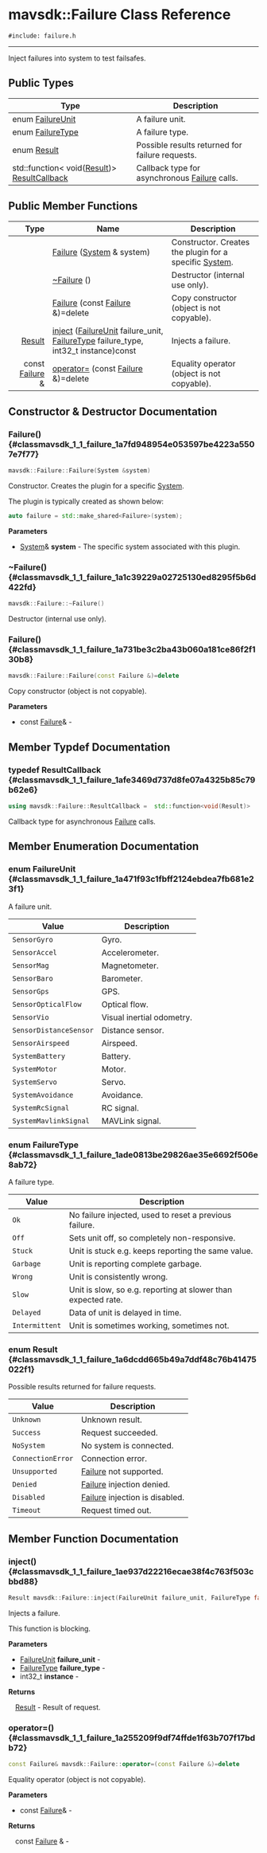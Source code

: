 # mavsdk::Failure Class Reference
`#include: failure.h`

----


Inject failures into system to test failsafes. 


## Public Types


Type | Description
--- | ---
enum [FailureUnit](#classmavsdk_1_1_failure_1a471f93c1fbff2124ebdea7fb681e23f1) | A failure unit.
enum [FailureType](#classmavsdk_1_1_failure_1ade0813be29826ae35e6692f506e8ab72) | A failure type.
enum [Result](#classmavsdk_1_1_failure_1a6dcdd665b49a7ddf48c76b41475022f1) | Possible results returned for failure requests.
std::function< void([Result](classmavsdk_1_1_failure.md#classmavsdk_1_1_failure_1a6dcdd665b49a7ddf48c76b41475022f1))> [ResultCallback](#classmavsdk_1_1_failure_1afe3469d737d8fe07a4325b85c79b62e6) | Callback type for asynchronous [Failure](classmavsdk_1_1_failure.md) calls.

## Public Member Functions


Type | Name | Description
---: | --- | ---
&nbsp; | [Failure](#classmavsdk_1_1_failure_1a7fd948954e053597be4223a5507e7f77) ([System](classmavsdk_1_1_system.md) & system) | Constructor. Creates the plugin for a specific [System](classmavsdk_1_1_system.md).
&nbsp; | [~Failure](#classmavsdk_1_1_failure_1a1c39229a02725130ed8295f5b6d422fd) () | Destructor (internal use only).
&nbsp; | [Failure](#classmavsdk_1_1_failure_1a731be3c2ba43b060a181ce86f2f130b8) (const [Failure](classmavsdk_1_1_failure.md) &)=delete | Copy constructor (object is not copyable).
[Result](classmavsdk_1_1_failure.md#classmavsdk_1_1_failure_1a6dcdd665b49a7ddf48c76b41475022f1) | [inject](#classmavsdk_1_1_failure_1ae937d22216ecae38f4c763f503cbbd88) ([FailureUnit](classmavsdk_1_1_failure.md#classmavsdk_1_1_failure_1a471f93c1fbff2124ebdea7fb681e23f1) failure_unit, [FailureType](classmavsdk_1_1_failure.md#classmavsdk_1_1_failure_1ade0813be29826ae35e6692f506e8ab72) failure_type, int32_t instance)const | Injects a failure.
const [Failure](classmavsdk_1_1_failure.md) & | [operator=](#classmavsdk_1_1_failure_1a255209f9df74ffde1f63b707f17bdb72) (const [Failure](classmavsdk_1_1_failure.md) &)=delete | Equality operator (object is not copyable).


## Constructor & Destructor Documentation


### Failure() {#classmavsdk_1_1_failure_1a7fd948954e053597be4223a5507e7f77}
```cpp
mavsdk::Failure::Failure(System &system)
```


Constructor. Creates the plugin for a specific [System](classmavsdk_1_1_system.md).

The plugin is typically created as shown below: 

```cpp
auto failure = std::make_shared<Failure>(system);
```

**Parameters**

* [System](classmavsdk_1_1_system.md)& **system** - The specific system associated with this plugin.

### ~Failure() {#classmavsdk_1_1_failure_1a1c39229a02725130ed8295f5b6d422fd}
```cpp
mavsdk::Failure::~Failure()
```


Destructor (internal use only).


### Failure() {#classmavsdk_1_1_failure_1a731be3c2ba43b060a181ce86f2f130b8}
```cpp
mavsdk::Failure::Failure(const Failure &)=delete
```


Copy constructor (object is not copyable).


**Parameters**

* const [Failure](classmavsdk_1_1_failure.md)&  - 

## Member Typdef Documentation


### typedef ResultCallback {#classmavsdk_1_1_failure_1afe3469d737d8fe07a4325b85c79b62e6}

```cpp
using mavsdk::Failure::ResultCallback =  std::function<void(Result)>
```


Callback type for asynchronous [Failure](classmavsdk_1_1_failure.md) calls.


## Member Enumeration Documentation


### enum FailureUnit {#classmavsdk_1_1_failure_1a471f93c1fbff2124ebdea7fb681e23f1}


A failure unit.


Value | Description
--- | ---
<span id="classmavsdk_1_1_failure_1a471f93c1fbff2124ebdea7fb681e23f1a9448dda46d6fc2c491ac2a8efa2c70e9"></span> `SensorGyro` | Gyro. 
<span id="classmavsdk_1_1_failure_1a471f93c1fbff2124ebdea7fb681e23f1a56e5aa2721f8c41d27bfee2dfa9f033f"></span> `SensorAccel` | Accelerometer. 
<span id="classmavsdk_1_1_failure_1a471f93c1fbff2124ebdea7fb681e23f1a0b70fcf41daf7596d201eae9fb891e92"></span> `SensorMag` | Magnetometer. 
<span id="classmavsdk_1_1_failure_1a471f93c1fbff2124ebdea7fb681e23f1ae40672291a00488502c2327b4318cc2f"></span> `SensorBaro` | Barometer. 
<span id="classmavsdk_1_1_failure_1a471f93c1fbff2124ebdea7fb681e23f1af3b16483c0aaf29d61a20abd794b4bb7"></span> `SensorGps` | GPS. 
<span id="classmavsdk_1_1_failure_1a471f93c1fbff2124ebdea7fb681e23f1a9d34dac45709b8742e3e2e9515625317"></span> `SensorOpticalFlow` | Optical flow. 
<span id="classmavsdk_1_1_failure_1a471f93c1fbff2124ebdea7fb681e23f1a773b98493c19106ab80e769e3b34462d"></span> `SensorVio` | Visual inertial odometry. 
<span id="classmavsdk_1_1_failure_1a471f93c1fbff2124ebdea7fb681e23f1ab3fec9054f891711d849ac6ca5df27b4"></span> `SensorDistanceSensor` | Distance sensor. 
<span id="classmavsdk_1_1_failure_1a471f93c1fbff2124ebdea7fb681e23f1aab1a695e15197546a34dbd8ed2357805"></span> `SensorAirspeed` | Airspeed. 
<span id="classmavsdk_1_1_failure_1a471f93c1fbff2124ebdea7fb681e23f1ada1722a4e123339db45edad1c49ee81d"></span> `SystemBattery` | Battery. 
<span id="classmavsdk_1_1_failure_1a471f93c1fbff2124ebdea7fb681e23f1af5e88f49da7f44d9046f6e9c07ac9d10"></span> `SystemMotor` | Motor. 
<span id="classmavsdk_1_1_failure_1a471f93c1fbff2124ebdea7fb681e23f1a0815bcc72728a40813469c9c07d1ad10"></span> `SystemServo` | Servo. 
<span id="classmavsdk_1_1_failure_1a471f93c1fbff2124ebdea7fb681e23f1aeea9f8a53e93226933ce5b4f25e975bd"></span> `SystemAvoidance` | Avoidance. 
<span id="classmavsdk_1_1_failure_1a471f93c1fbff2124ebdea7fb681e23f1a0137c898117b9f8ef51c13af7cadd710"></span> `SystemRcSignal` | RC signal. 
<span id="classmavsdk_1_1_failure_1a471f93c1fbff2124ebdea7fb681e23f1a5971385898f49830581d69b301b5254d"></span> `SystemMavlinkSignal` | MAVLink signal. 

### enum FailureType {#classmavsdk_1_1_failure_1ade0813be29826ae35e6692f506e8ab72}


A failure type.


Value | Description
--- | ---
<span id="classmavsdk_1_1_failure_1ade0813be29826ae35e6692f506e8ab72aa60852f204ed8028c1c58808b746d115"></span> `Ok` | No failure injected, used to reset a previous failure. 
<span id="classmavsdk_1_1_failure_1ade0813be29826ae35e6692f506e8ab72ad15305d7a4e34e02489c74a5ef542f36"></span> `Off` | Sets unit off, so completely non-responsive. 
<span id="classmavsdk_1_1_failure_1ade0813be29826ae35e6692f506e8ab72aa2c4543906f921f4589e33086abcc102"></span> `Stuck` | Unit is stuck e.g. keeps reporting the same value. 
<span id="classmavsdk_1_1_failure_1ade0813be29826ae35e6692f506e8ab72a8c97626c3bda0721059f5eddbd2d255d"></span> `Garbage` | Unit is reporting complete garbage. 
<span id="classmavsdk_1_1_failure_1ade0813be29826ae35e6692f506e8ab72ab35e5a1e003084f6f4268ed1c8abceb5"></span> `Wrong` | Unit is consistently wrong. 
<span id="classmavsdk_1_1_failure_1ade0813be29826ae35e6692f506e8ab72aefa5397985b8609a5dbeb430a4bcadd3"></span> `Slow` | Unit is slow, so e.g. reporting at slower than expected rate. 
<span id="classmavsdk_1_1_failure_1ade0813be29826ae35e6692f506e8ab72a6e04a0730cfc0bca398610196b5f8467"></span> `Delayed` | Data of unit is delayed in time. 
<span id="classmavsdk_1_1_failure_1ade0813be29826ae35e6692f506e8ab72a9379b1b166d62d5c452a1893c079616e"></span> `Intermittent` | Unit is sometimes working, sometimes not. 

### enum Result {#classmavsdk_1_1_failure_1a6dcdd665b49a7ddf48c76b41475022f1}


Possible results returned for failure requests.


Value | Description
--- | ---
<span id="classmavsdk_1_1_failure_1a6dcdd665b49a7ddf48c76b41475022f1a88183b946cc5f0e8c96b2e66e1c74a7e"></span> `Unknown` | Unknown result. 
<span id="classmavsdk_1_1_failure_1a6dcdd665b49a7ddf48c76b41475022f1a505a83f220c02df2f85c3810cd9ceb38"></span> `Success` | Request succeeded. 
<span id="classmavsdk_1_1_failure_1a6dcdd665b49a7ddf48c76b41475022f1a1119faf72ba0dfb23aeea644fed960ad"></span> `NoSystem` | No system is connected. 
<span id="classmavsdk_1_1_failure_1a6dcdd665b49a7ddf48c76b41475022f1a094a6f6b0868122a9dd008cb91c083e4"></span> `ConnectionError` | Connection error. 
<span id="classmavsdk_1_1_failure_1a6dcdd665b49a7ddf48c76b41475022f1ab4080bdf74febf04d578ff105cce9d3f"></span> `Unsupported` | [Failure](classmavsdk_1_1_failure.md) not supported. 
<span id="classmavsdk_1_1_failure_1a6dcdd665b49a7ddf48c76b41475022f1a58d036b9b7f0e7eb38cfb90f1cc70a73"></span> `Denied` | [Failure](classmavsdk_1_1_failure.md) injection denied. 
<span id="classmavsdk_1_1_failure_1a6dcdd665b49a7ddf48c76b41475022f1ab9f5c797ebbf55adccdd8539a65a0241"></span> `Disabled` | [Failure](classmavsdk_1_1_failure.md) injection is disabled. 
<span id="classmavsdk_1_1_failure_1a6dcdd665b49a7ddf48c76b41475022f1ac85a251cc457840f1e032f1b733e9398"></span> `Timeout` | Request timed out. 

## Member Function Documentation


### inject() {#classmavsdk_1_1_failure_1ae937d22216ecae38f4c763f503cbbd88}
```cpp
Result mavsdk::Failure::inject(FailureUnit failure_unit, FailureType failure_type, int32_t instance) const
```


Injects a failure.

This function is blocking.

**Parameters**

* [FailureUnit](classmavsdk_1_1_failure.md#classmavsdk_1_1_failure_1a471f93c1fbff2124ebdea7fb681e23f1) **failure_unit** - 
* [FailureType](classmavsdk_1_1_failure.md#classmavsdk_1_1_failure_1ade0813be29826ae35e6692f506e8ab72) **failure_type** - 
* int32_t **instance** - 

**Returns**

&emsp;[Result](classmavsdk_1_1_failure.md#classmavsdk_1_1_failure_1a6dcdd665b49a7ddf48c76b41475022f1) - Result of request.

### operator=() {#classmavsdk_1_1_failure_1a255209f9df74ffde1f63b707f17bdb72}
```cpp
const Failure& mavsdk::Failure::operator=(const Failure &)=delete
```


Equality operator (object is not copyable).


**Parameters**

* const [Failure](classmavsdk_1_1_failure.md)&  - 

**Returns**

&emsp;const [Failure](classmavsdk_1_1_failure.md) & - 